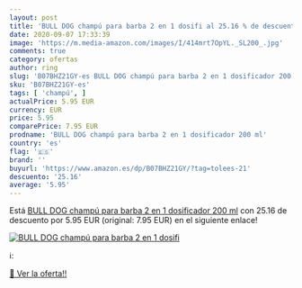 ```yaml
---
layout: post
title: 'BULL DOG champú para barba 2 en 1 dosifi al 25.16 % de descuento'
date: 2020-09-07 17:33:39
image: 'https://m.media-amazon.com/images/I/414mrt7OpYL._SL200_.jpg'
comments: true
category: ofertas
author: ring
slug: 'B07BHZ21GY-es BULL DOG champú para barba 2 en 1 dosificador 200 ml'
sku: 'B07BHZ21GY-es'
tags: [ 'champú', ]
actualPrice: 5.95 EUR
currency: EUR
price: 5.95
comparePrice: 7.95 EUR
prodname: 'BULL DOG champú para barba 2 en 1 dosificador 200 ml'
country: 'es'
flag: '🇪🇸'
brand: ''
buyurl: 'https://www.amazon.es/dp/B07BHZ21GY/?tag=tolees-21'
descuento: '25.16'
average: '5.95'
---
```


Está [BULL DOG champú para barba 2 en 1 dosificador 200 ml](https://www.amazon.es/dp/B07BHZ21GY/?tag=tolees-21) con 25.16 de descuento por 5.95 EUR (original: 7.95 EUR) en el siguiente enlace!

[![BULL DOG champú para barba 2 en 1 dosifi](https://m.media-amazon.com/images/I/414mrt7OpYL._SL200_.jpg)](https://www.amazon.es/dp/B07BHZ21GY/?tag=tolees-21)

ℹ️:


[🛒 Ver la oferta!!](https://www.amazon.es/dp/B07BHZ21GY/?tag=tolees-21)
